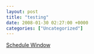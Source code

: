 ```yaml
---
layout: post
title: "testing"
date: 2008-01-30 02:27:00 +0000
categories: ["Uncategorized"]
---
```


[Schedule Window](#)